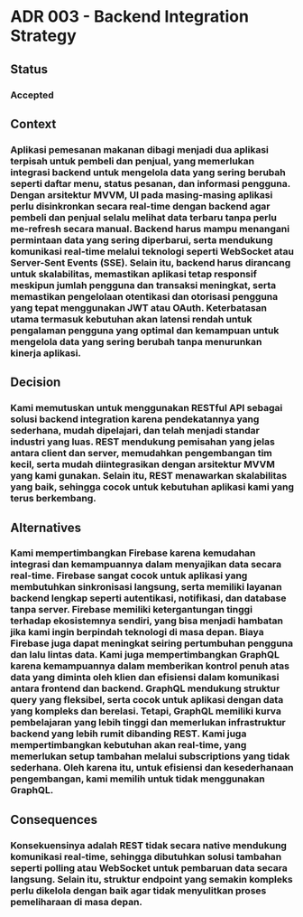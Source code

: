 # ADR 003 - Backend Integration Strategy

## Status
### Accepted

## Context 
### Aplikasi pemesanan makanan dibagi menjadi dua aplikasi terpisah untuk pembeli dan penjual, yang memerlukan integrasi backend untuk mengelola data yang sering berubah seperti daftar menu, status pesanan, dan informasi pengguna. Dengan arsitektur MVVM, UI pada masing-masing aplikasi perlu disinkronkan secara real-time dengan backend agar pembeli dan penjual selalu melihat data terbaru tanpa perlu me-refresh secara manual. Backend harus mampu menangani permintaan data yang sering diperbarui, serta mendukung komunikasi real-time melalui teknologi seperti WebSocket atau Server-Sent Events (SSE). Selain itu, backend harus dirancang untuk skalabilitas, memastikan aplikasi tetap responsif meskipun jumlah pengguna dan transaksi meningkat, serta memastikan pengelolaan otentikasi dan otorisasi pengguna yang tepat menggunakan JWT atau OAuth. Keterbatasan utama termasuk kebutuhan akan latensi rendah untuk pengalaman pengguna yang optimal dan kemampuan untuk mengelola data yang sering berubah tanpa menurunkan kinerja aplikasi.

## Decision
### Kami memutuskan untuk menggunakan RESTful API sebagai solusi backend integration karena pendekatannya yang sederhana, mudah dipelajari, dan telah menjadi standar industri yang luas. REST mendukung pemisahan yang jelas antara client dan server, memudahkan pengembangan tim kecil, serta mudah diintegrasikan dengan arsitektur MVVM yang kami gunakan. Selain itu, REST menawarkan skalabilitas yang baik, sehingga cocok untuk kebutuhan aplikasi kami yang terus berkembang.

## Alternatives
### Kami mempertimbangkan Firebase karena kemudahan integrasi dan kemampuannya dalam menyajikan data secara real-time. Firebase sangat cocok untuk aplikasi yang membutuhkan sinkronisasi langsung, serta memiliki layanan backend lengkap seperti autentikasi, notifikasi, dan database tanpa server. Firebase memiliki ketergantungan tinggi terhadap ekosistemnya sendiri, yang bisa menjadi hambatan jika kami ingin berpindah teknologi di masa depan. Biaya Firebase juga dapat meningkat seiring pertumbuhan pengguna dan lalu lintas data. Kami juga mempertimbangkan GraphQL karena kemampuannya dalam memberikan kontrol penuh atas data yang diminta oleh klien dan efisiensi dalam komunikasi antara frontend dan backend. GraphQL mendukung struktur query yang fleksibel, serta cocok untuk aplikasi dengan data yang kompleks dan berelasi. Tetapi, GraphQL memiliki kurva pembelajaran yang lebih tinggi dan memerlukan infrastruktur backend yang lebih rumit dibanding REST. Kami juga mempertimbangkan kebutuhan akan real-time, yang memerlukan setup tambahan melalui subscriptions yang tidak sederhana. Oleh karena itu, untuk efisiensi dan kesederhanaan pengembangan, kami memilih untuk tidak menggunakan GraphQL. 

## Consequences
###  Konsekuensinya adalah REST tidak secara native mendukung komunikasi real-time, sehingga dibutuhkan solusi tambahan seperti polling atau WebSocket untuk pembaruan data secara langsung. Selain itu, struktur endpoint yang semakin kompleks perlu dikelola dengan baik agar tidak menyulitkan proses pemeliharaan di masa depan.